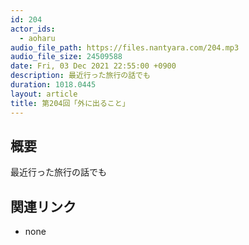 ```yaml
---
id: 204
actor_ids:
  - aoharu
audio_file_path: https://files.nantyara.com/204.mp3
audio_file_size: 24509588
date: Fri, 03 Dec 2021 22:55:00 +0900
description: 最近行った旅行の話でも
duration: 1018.0445
layout: article
title: 第204回「外に出ること」
---
```

## 概要

最近行った旅行の話でも

## 関連リンク

* none
